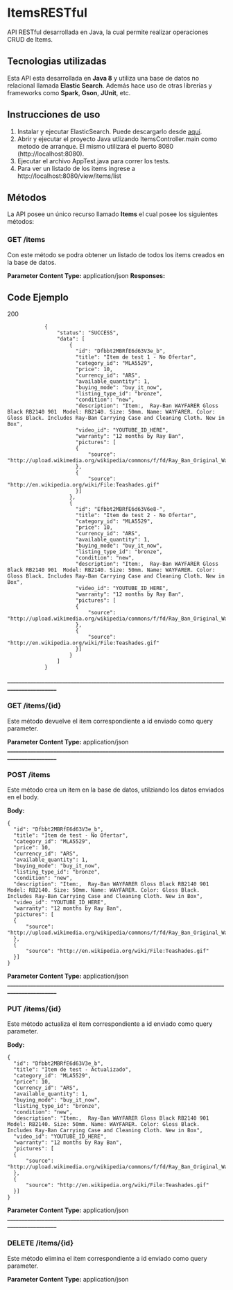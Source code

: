 # ItemsRESTful
API RESTful desarrollada en Java, la cual permite realizar operaciones CRUD de Items. 

## Tecnologias utilizadas
Esta API esta desarrollada en **Java 8** y utiliza una base de datos no relacional llamada **Elastic Search**. Además hace uso de otras librerías y frameworks como **Spark**, **Gson**, **JUnit**, etc.

## Instrucciones de uso
1. Instalar y ejecutar ElasticSearch. Puede descargarlo desde [aquí](https://www.elastic.co/downloads/elasticsearch).
2. Abrir y ejecutar el proyecto Java utlizando ItemsController.main como metodo de arranque. El mismo utilizará el puerto 8080 (http://localhost:8080).
3. Ejecutar el archivo AppTest.java para correr los tests.
4. Para ver un listado de los items ingrese a http://localhost:8080/view/items/list

## Métodos
La API posee un único recurso llamado **Items** el cual posee los siguientes métodos:

### GET /items
Con este método se podra obtener un listado de todos los items creados en la base de datos.

**Parameter Content Type:** application/json
**Responses:** 

Code            Ejemplo
------------------------------------------------------------------------------------------------------------------------------
200

                {
                    "status": "SUCCESS",
                    "data": [
                        {
                          "id": "Dfbbt2MBRfE6d63V3e_b",
                          "title": "Item de test 1 - No Ofertar",
                          "category_id": "MLA5529",
                          "price": 10,
                          "currency_id": "ARS",
                          "available_quantity": 1,
                          "buying_mode": "buy_it_now",
                          "listing_type_id": "bronze",
                          "condition": "new",
                          "description": "Item:,  Ray-Ban WAYFARER Gloss Black RB2140 901  Model: RB2140. Size: 50mm. Name: WAYFARER. Color: Gloss Black. Includes Ray-Ban Carrying Case and Cleaning Cloth. New in Box",
                          "video_id": "YOUTUBE_ID_HERE",
                          "warranty": "12 months by Ray Ban",
                          "pictures": [
                          {
                              "source": "http://upload.wikimedia.org/wikipedia/commons/f/fd/Ray_Ban_Original_Wayfarer.jpg"
                          },
                          {
                              "source": "http://en.wikipedia.org/wiki/File:Teashades.gif"
                          }]
                        },
                        {
                          "id": "Efbbt2MBRfE6d63V6e8-",
                          "title": "Item de test 2 - No Ofertar",
                          "category_id": "MLA5529",
                          "price": 10,
                          "currency_id": "ARS",
                          "available_quantity": 1,
                          "buying_mode": "buy_it_now",
                          "listing_type_id": "bronze",
                          "condition": "new",
                          "description": "Item:,  Ray-Ban WAYFARER Gloss Black RB2140 901  Model: RB2140. Size: 50mm. Name: WAYFARER. Color: Gloss Black. Includes Ray-Ban Carrying Case and Cleaning Cloth. New in Box",
                          "video_id": "YOUTUBE_ID_HERE",
                          "warranty": "12 months by Ray Ban",
                          "pictures": [
                          {
                              "source": "http://upload.wikimedia.org/wikipedia/commons/f/fd/Ray_Ban_Original_Wayfarer.jpg"
                          },
                          {
                              "source": "http://en.wikipedia.org/wiki/File:Teashades.gif"
                          }]
                        }
                    ]
                }
**____________________________________________________________________________________________**

### GET /items/{id}
Este método devuelve el item correspondiente a id enviado como query parameter.

**Parameter Content Type:** application/json
**____________________________________________________________________________________________**

### POST /items 
Este método crea un item en la base de datos, utilziando los datos enviados en el body.

**Body:**

    {
      "id": "Dfbbt2MBRfE6d63V3e_b",
      "title": "Item de test - No Ofertar",
      "category_id": "MLA5529",
      "price": 10,
      "currency_id": "ARS",
      "available_quantity": 1,
      "buying_mode": "buy_it_now",
      "listing_type_id": "bronze",
      "condition": "new",
      "description": "Item:,  Ray-Ban WAYFARER Gloss Black RB2140 901  Model: RB2140. Size: 50mm. Name: WAYFARER. Color: Gloss Black. Includes Ray-Ban Carrying Case and Cleaning Cloth. New in Box",
      "video_id": "YOUTUBE_ID_HERE",
      "warranty": "12 months by Ray Ban",
      "pictures": [
      {
          "source": "http://upload.wikimedia.org/wikipedia/commons/f/fd/Ray_Ban_Original_Wayfarer.jpg"
      },
      {
          "source": "http://en.wikipedia.org/wiki/File:Teashades.gif"
      }]
    }

**Parameter Content Type:** application/json
**____________________________________________________________________________________________**

### PUT /items/{id}
Este método actualiza el item correspondiente a id enviado como query parameter.

**Body:**

    {
      "id": "Dfbbt2MBRfE6d63V3e_b",
      "title": "Item de test - Actualizado",
      "category_id": "MLA5529",
      "price": 10,
      "currency_id": "ARS",
      "available_quantity": 1,
      "buying_mode": "buy_it_now",
      "listing_type_id": "bronze",
      "condition": "new",
      "description": "Item:,  Ray-Ban WAYFARER Gloss Black RB2140 901  Model: RB2140. Size: 50mm. Name: WAYFARER. Color: Gloss Black. Includes Ray-Ban Carrying Case and Cleaning Cloth. New in Box",
      "video_id": "YOUTUBE_ID_HERE",
      "warranty": "12 months by Ray Ban",
      "pictures": [
      {
          "source": "http://upload.wikimedia.org/wikipedia/commons/f/fd/Ray_Ban_Original_Wayfarer.jpg"
      },
      {
          "source": "http://en.wikipedia.org/wiki/File:Teashades.gif"
      }]
    }

**Parameter Content Type:** application/json
**____________________________________________________________________________________________**

### DELETE /items/{id}
Este método elimina el item correspondiente a id enviado como query parameter.

**Parameter Content Type:** application/json
